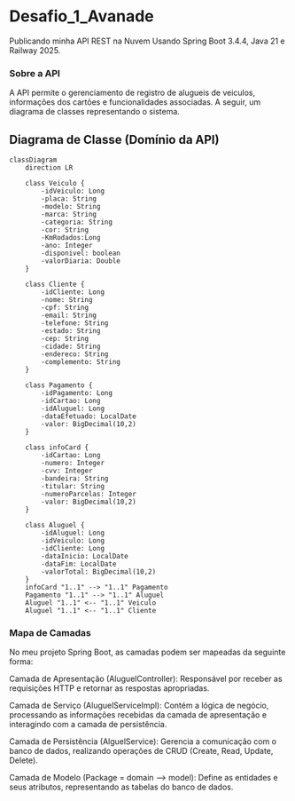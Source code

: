 # Desafio_1_Avanade

Publicando minha API REST na Nuvem Usando Spring Boot 3.4.4, Java 21 e Railway 2025.

 ### Sobre a API
A API permite o gerenciamento de registro de alugueis de veiculos, informações dos cartões e funcionalidades associadas. A seguir, um diagrama de classes representando o sistema.

## Diagrama de Classe (Domínio da API)

```mermaid 
classDiagram
    direction LR
    
    class Veiculo {
        -idVeiculo: Long
        -placa: String
        -modelo: String
        -marca: String
        -categoria: String
        -cor: String
        -KmRodados:Long
        -ano: Integer
        -disponivel: boolean
        -valorDiaria: Double
    }

    class Cliente {
        -idCliente: Long
        -nome: String
        -cpf: String
        -email: String
        -telefone: String
        -estado: String
        -cep: String
        -cidade: String
        -endereco: String
        -complemento: String
    }
    
    class Pagamento {
        -idPagamento: Long
        -idCartao: Long
        -idAluguel: Long
        -dataEfetuado: LocalDate
        -valor: BigDecimal(10,2)
    }

    class infoCard {
        -idCartao: Long
        -numero: Integer
        -cvv: Integer
        -bandeira: String
        -titular: String
        -numeroParcelas: Integer
        -valor: BigDecimal(10,2)
    }

    class Aluguel {
        -idAluguel: Long
        -idVeiculo: Long
        -idCliente: Long
        -dataInicio: LocalDate
        -dataFim: LocalDate
        -valorTotal: BigDecimal(10,2)
    }
    infoCard "1..1" --> "1..1" Pagamento
    Pagamento "1..1" --> "1..1" Aluguel
    Aluguel "1..1" <-- "1..1" Veiculo
    Aluguel "1..1" <-- "1..1" Cliente
```

### Mapa de Camadas

No meu projeto Spring Boot, as camadas podem ser mapeadas da seguinte forma:

Camada de Apresentação (AluguelController): Responsável por receber as requisições HTTP e retornar as respostas 
apropriadas.

Camada de Serviço (AluguelServiceImpl): Contém a lógica de negócio, processando as informações recebidas da camada 
de apresentação e interagindo com a camada de persistência.

Camada de Persistência (AlguelService): Gerencia a comunicação com o banco de dados, realizando 
operações de CRUD (Create, Read, Update, Delete).

Camada de Modelo (Package = domain --> model): Define as entidades e seus atributos, representando as tabelas do 
banco de dados.
